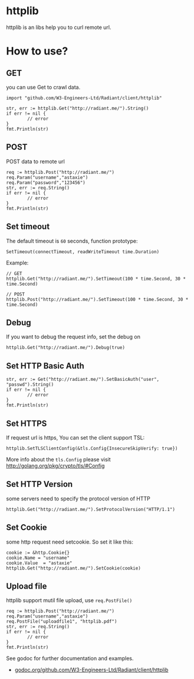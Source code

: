# httplib

httplib is an libs help you to curl remote url.

# How to use?

## GET

you can use Get to crawl data.

	import "github.com/W3-Engineers-Ltd/Radiant/client/httplib"

	str, err := httplib.Get("http://radiant.me/").String()
	if err != nil {
        	// error
	}
	fmt.Println(str)

## POST

POST data to remote url

	req := httplib.Post("http://radiant.me/")
	req.Param("username","astaxie")
	req.Param("password","123456")
	str, err := req.String()
	if err != nil {
        	// error
	}
	fmt.Println(str)

## Set timeout

The default timeout is `60` seconds, function prototype:

	SetTimeout(connectTimeout, readWriteTimeout time.Duration)

Example:

	// GET
	httplib.Get("http://radiant.me/").SetTimeout(100 * time.Second, 30 * time.Second)

	// POST
	httplib.Post("http://radiant.me/").SetTimeout(100 * time.Second, 30 * time.Second)

## Debug

If you want to debug the request info, set the debug on

	httplib.Get("http://radiant.me/").Debug(true)

## Set HTTP Basic Auth

	str, err := Get("http://radiant.me/").SetBasicAuth("user", "passwd").String()
	if err != nil {
        	// error
	}
	fmt.Println(str)

## Set HTTPS

If request url is https, You can set the client support TSL:

	httplib.SetTLSClientConfig(&tls.Config{InsecureSkipVerify: true})

More info about the `tls.Config` please visit http://golang.org/pkg/crypto/tls/#Config

## Set HTTP Version

some servers need to specify the protocol version of HTTP

	httplib.Get("http://radiant.me/").SetProtocolVersion("HTTP/1.1")

## Set Cookie

some http request need setcookie. So set it like this:

	cookie := &http.Cookie{}
	cookie.Name = "username"
	cookie.Value  = "astaxie"
	httplib.Get("http://radiant.me/").SetCookie(cookie)

## Upload file

httplib support mutil file upload, use `req.PostFile()`

	req := httplib.Post("http://radiant.me/")
	req.Param("username","astaxie")
	req.PostFile("uploadfile1", "httplib.pdf")
	str, err := req.String()
	if err != nil {
        	// error
	}
	fmt.Println(str)

See godoc for further documentation and examples.

* [godoc.org/github.com/W3-Engineers-Ltd/Radiant/client/httplib](https://godoc.org/github.com/W3-Engineers-Ltd/Radiant/client/httplib)
